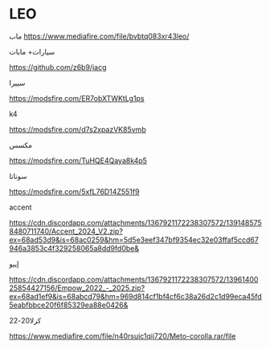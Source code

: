 # LEO
ماب
https://www.mediafire.com/file/bvbtq083xr43leo/

سيارات+ مابات

https://github.com/z6b9/jacg

سييرا

https://modsfire.com/ER7obXTWKtLg1ps

k4

https://modsfire.com/d7s2xpazVK85vmb

مكسس

https://modsfire.com/TuHQE4Qaya8k4p5

سوناتا 

https://modsfire.com/5xfL76D14Z551f9

accent

https://cdn.discordapp.com/attachments/1367921172238307572/1391485758480711740/Accent_2024_V2.zip?ex=68ad53d9&is=68ac0259&hm=5d5e3eef347bf9354ec32e03ffaf5ccd67946a3853c4f329258065a8dd9fd0be&


إيبو

https://cdn.discordapp.com/attachments/1367921172238307572/1396140025854427156/Empow_2022_-_2025.zip?ex=68ad1ef9&is=68abcd79&hm=969d814cf1bf4cf6c38a26d2c1d99eca45fd5eabfbbce20f6f85329ea88e0426&

كرلا20-22

https://www.mediafire.com/file/n40rsuic1qij720/Meto-corolla.rar/file
